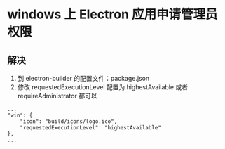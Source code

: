 # windows 上 Electron 应用申请管理员权限

## 解决
1. 到 electron-builder 的配置文件：package.json
2. 修改 requestedExecutionLevel 配置为 highestAvailable 或者 requireAdministrator 都可以

```
...
"win": {
    "icon": "build/icons/logo.ico",
    "requestedExecutionLevel": "highestAvailable"
},
...
```